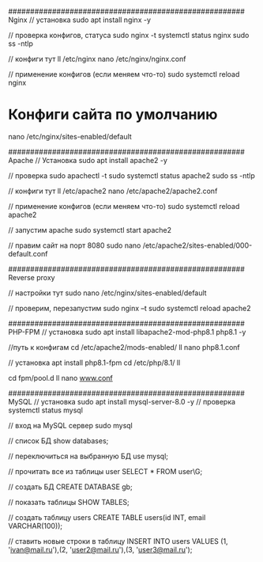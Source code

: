 ###################################################### Nginx
// установка
sudo apt install nginx -y

// проверка конфигов, статуса
sudo nginx -t
systemctl status nginx
sudo ss -ntlp

// конфиги тут
ll /etc/nginx
nano /etc/nginx/nginx.conf

// применение конфигов (если меняем что-то)
sudo systemctl reload nginx


# Конфиги сайта по умолчанию
nano /etc/nginx/sites-enabled/default


###################################################### Apache 
// Установка
sudo apt install apache2 -y

// проверка
sudo apachectl -t
sudo systemctl status apache2
sudo ss -ntlp

// конфиги тут
ll /etc/apache2
nano /etc/apache2/apache2.conf

// применение конфигов (если меняем что-то)
sudo systemctl reload apache2


// запустим apache
sudo systemctl start apache2


// правим сайт на порт 8080
sudo nano /etc/apache2/sites-enabled/000-default.conf
 

###################################################### Reverse proxy

// настройки тут
sudo nano /etc/nginx/sites-enabled/default

// проверим, перезапустим
sudo nginx –t
sudo systemctl reload apache2


###################################################### PHP-FPM
// установка
sudo apt install libapache2-mod-php8.1 php8.1 -y

//путь к конфигам
cd /etc/apache2/mods-enabled/
ll
nano php8.1.conf

// установка
apt install php8.1-fpm
cd /etc/php/8.1/
ll

cd fpm/pool.d
ll
nano www.conf


###################################################### MySQL
// установка
sudo apt install mysql-server-8.0 -y
// проверка
systemctl status mysql

// вход на MySQL сервер
sudo mysql

// список БД
show databases;

// переключиться на выбранную БД
use mysql;

// прочитать все из таблицы user
SELECT * FROM user\G;

// создать БД
CREATE DATABASE gb;

// показать таблицы
SHOW TABLES;

// создать таблицу users
CREATE TABLE users(id INT, email VARCHAR(100));

// ставить новые строки в таблицу
INSERT INTO users VALUES (1, 'ivan@mail.ru'),(2, 'user2@mail.ru'),(3, 'user3@mail.ru');
